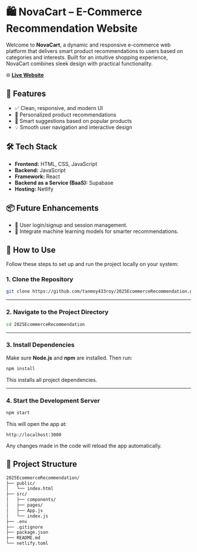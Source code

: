 # 🛍️ NovaCart – E-Commerce Recommendation Website

Welcome to **NovaCart**, a dynamic and responsive e-commerce web platform that delivers smart product recommendations to users based on categories and interests. Built for an intuitive shopping experience, NovaCart combines sleek design with practical functionality.

🌐 **[Live Website](https://novacartshop.netlify.app/)**

## 🚀 Features

- ✅ Clean, responsive, and modern UI
- 🎯 Personalized product recommendations
- 🧠 Smart suggestions based on popular products
- 💡 Smooth user navigation and interactive design

## 🛠️ Tech Stack

- **Frontend:** HTML, CSS, JavaScript
- **Backend:** JavaScript
- **Framework:** React
-  **Backend as a Service (BaaS):** Supabase
- **Hosting:** Netlify


## 📦 Future Enhancements
 
- 🔐 User login/signup and session management. 
- 🧠 Integrate machine learning models for smarter recommendations.

## 📌 How to Use

Follow these steps to set up and run the project locally on your system:
 

### 1. **Clone the Repository**

```bash
git clone https://github.com/tanmoy433roy/2025EcommerceRecommendation.git
```

---

### 2. **Navigate to the Project Directory**

```bash
cd 2025EcommerceRecommendation
```

---

### 3. **Install Dependencies**

Make sure **Node.js** and **npm** are installed. Then run:

```bash
npm install
```

This installs all project dependencies.

---

### 4. **Start the Development Server**

```bash
npm start
```

This will open the app at:

```
http://localhost:3000
```

Any changes made in the code will reload the app automatically.



## 📁 Project Structure

```bash
2025EcommerceRecommendation/
├── public/
│   └── index.html
├── src/
│   ├── components/      
│   ├── pages/          
│   ├── App.js           
│   └── index.js          
├── .env                
├── .gitignore           
├── package.json          
├── README.md              
└── netlify.toml           
```
